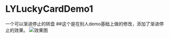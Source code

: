 # LYLuckyCardDemo1
一个可以渐进停止的转盘
##这个是在别人demo基础上做的修改，添加了渐进停止的效果。
![效果图](http://ol5ktb7sm.bkt.clouddn.com/%E6%8A%BD%E5%A5%96%E5%8A%A8%E7%94%BB1github.gif)

